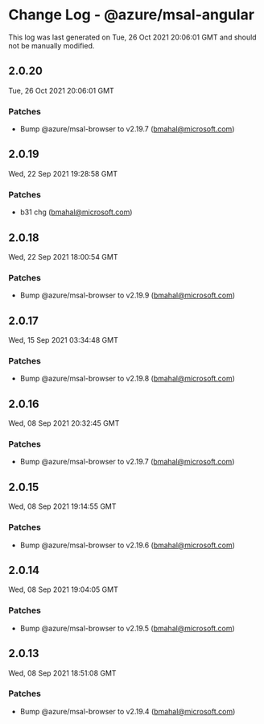 # Change Log - @azure/msal-angular

This log was last generated on Tue, 26 Oct 2021 20:06:01 GMT and should not be manually modified.

<!-- Start content -->

## 2.0.20

Tue, 26 Oct 2021 20:06:01 GMT

### Patches

- Bump @azure/msal-browser to v2.19.7 (bmahal@microsoft.com)

## 2.0.19

Wed, 22 Sep 2021 19:28:58 GMT

### Patches

- b31 chg (bmahal@microsoft.com)

## 2.0.18

Wed, 22 Sep 2021 18:00:54 GMT

### Patches

- Bump @azure/msal-browser to v2.19.9 (bmahal@microsoft.com)

## 2.0.17

Wed, 15 Sep 2021 03:34:48 GMT

### Patches

- Bump @azure/msal-browser to v2.19.8 (bmahal@microsoft.com)

## 2.0.16

Wed, 08 Sep 2021 20:32:45 GMT

### Patches

- Bump @azure/msal-browser to v2.19.7 (bmahal@microsoft.com)

## 2.0.15

Wed, 08 Sep 2021 19:14:55 GMT

### Patches

- Bump @azure/msal-browser to v2.19.6 (bmahal@microsoft.com)

## 2.0.14

Wed, 08 Sep 2021 19:04:05 GMT

### Patches

- Bump @azure/msal-browser to v2.19.5 (bmahal@microsoft.com)

## 2.0.13

Wed, 08 Sep 2021 18:51:08 GMT

### Patches

- Bump @azure/msal-browser to v2.19.4 (bmahal@microsoft.com)
